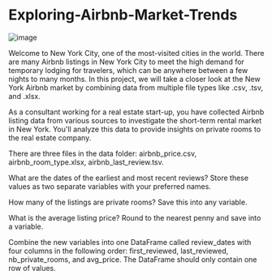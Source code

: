 # Exploring-Airbnb-Market-Trends


![image](https://github.com/abdelich/Exploring-Airbnb-Market-Trends/assets/35311197/462360ab-019a-404a-b7ea-b5d0b5fa10a5)

Welcome to New York City, one of the most-visited cities in the world. There are many Airbnb listings in New York City to meet the high demand for temporary lodging for travelers, which can be anywhere between a few nights to many months. In this project, we will take a closer look at the New York Airbnb market by combining data from multiple file types like .csv, .tsv, and .xlsx.

As a consultant working for a real estate start-up, you have collected Airbnb listing data from various sources to investigate the short-term rental market in New York. You'll analyze this data to provide insights on private rooms to the real estate company.

There are three files in the data folder: airbnb_price.csv, airbnb_room_type.xlsx, airbnb_last_review.tsv.

What are the dates of the earliest and most recent reviews? Store these values as two separate variables with your preferred names.

How many of the listings are private rooms? Save this into any variable.

What is the average listing price? Round to the nearest penny and save into a variable.

Combine the new variables into one DataFrame called review_dates with four columns in the following order: first_reviewed, last_reviewed, nb_private_rooms, and avg_price. The DataFrame should only contain one row of values.
